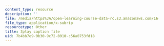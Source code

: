 ```yaml
---
content_type: resource
description: ''
file: /media/https%3A/open-learning-course-data-rc.s3.amazonaws.com/16-90-computational-methods-in-aerospace-engineering-spring-2014/7b4bb7e99b309c728910c56a0753fd18_A-qap-PTmgo.srt
file_type: application/x-subrip
resourcetype: Other
title: 3play caption file
uid: 7b4bb7e9-9b30-9c72-8910-c56a0753fd18
---
```

